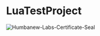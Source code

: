 # LuaTestProject

![Humbanew-Labs-Certificate-Seal](https://user-images.githubusercontent.com/59739253/166824049-708a8cb2-9d37-4c9a-9f4e-2999c75c0546.svg)
